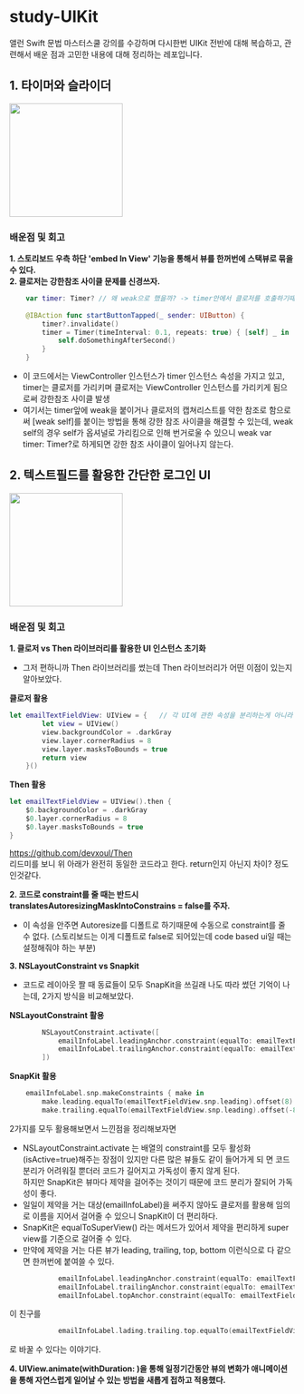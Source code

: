 # study-UIKit

앨런 Swift 문법 마스터스쿨 강의를 수강하며 다시한번 UIKit 전반에 대해 복습하고, 관련해서 배운 점과 고민한 내용에 대해 정리하는 레포입니다.

## 1. 타이머와 슬라이더

<img src="https://github.com/yurrrri/study-UIKit/assets/37764504/ca9a70fc-b47f-454a-8a1c-2439fd8753e7" width="200"/>

### 배운점 및 회고

**1. 스토리보드 우측 하단 'embed In View' 기능을 통해서 뷰를 한꺼번에 스택뷰로 묶을 수 있다.** <br/>
**2. 클로저는 강한참조 사이클 문제를 신경쓰자.**

```swift
    var timer: Timer? // 왜 weak으로 했을까? -> timer안에서 클로저를 호출하기때문에 강한 참조 사이클이 발생할 수 있음
    
    @IBAction func startButtonTapped(_ sender: UIButton) {
        timer?.invalidate()
        timer = Timer(timeInterval: 0.1, repeats: true) { [self] _ in
            self.doSomethingAfterSecond()
        }
    }
```
   
- 이 코드에서는 ViewController 인스턴스가 timer 인스턴스 속성을 가지고 있고, timer는 클로저를 가리키며 클로저는 ViewController 인스턴스를 가리키게 됨으로써 강한참조 사이클 발생
- 여기서는 timer앞에 weak을 붙이거나 클로저의 캡쳐리스트를 약한 참조로 함으로써 [weak self]를 붙이는 방법을 통해 강한 참조 사이클을 해결할 수 있는데, weak self의 경우 self가 옵셔널로 가리킴으로 인해 번거로울 수 있으니 weak var timer: Timer?로 하게되면 강한 참조 사이클이 일어나지 않는다.

## 2. 텍스트필드를 활용한 간단한 로그인 UI

<img src="https://github.com/yurrrri/study-UIKit/assets/37764504/9bc8d52f-221b-407b-81c2-9b3e43023fcf " width="200"/>

### 배운점 및 회고 
**1. 클로저 vs Then 라이브러리를 활용한 UI 인스턴스 초기화**
- 그저 편하니까 Then 라이브러리를 썼는데 Then 라이브러리가 어떤 이점이 있는지 알아보았다.

**클로저 활용**
```swift
let emailTextFieldView: UIView = {   // 각 UI에 관한 속성을 분리하는게 아니라 같이 쓸 수 있어서 깔끔함
        let view = UIView()
        view.backgroundColor = .darkGray
        view.layer.cornerRadius = 8
        view.layer.masksToBounds = true
        return view
    }()
```

**Then 활용**
```swift
let emailTextFieldView = UIView().then {
    $0.backgroundColor = .darkGray
    $0.layer.cornerRadius = 8
    $0.layer.masksToBounds = true
}
```

https://github.com/devxoul/Then <br/>
리드미를 보니 위 아래가 완전히 동일한 코드라고 한다. return인지 아닌지 차이? 정도 인것같다.

**2. 코드로 constraint를 줄 때는 반드시 translatesAutoresizingMaskIntoConstrains = false를 주자.**
- 이 속성을 안주면 Autoresize를 디폴트로 하기때문에 수동으로 constraint를 줄 수 없다. (스토리보드는 이게 디폴트로 false로 되어있는데 code based ui일 때는 설정해줘야 하는 부분)

**3. NSLayoutConstraint vs Snapkit**
- 코드로 레이아웃 짤 때 동료들이 모두 SnapKit을 쓰길래 나도 따라 썼던 기억이 나는데, 2가지 방식을 비교해보았다.

**NSLayoutConstraint 활용**
```swift
        NSLayoutConstraint.activate([
            emailInfoLabel.leadingAnchor.constraint(equalTo: emailTextFieldView.leadingAnchor, constant: 8),
            emailInfoLabel.trailingAnchor.constraint(equalTo: emailTextFieldView.trailingAnchor, constant: -8)
        ])
```

**SnapKit 활용**
```swift
    emailInfoLabel.snp.makeConstraints { make in
        make.leading.equalTo(emailTextFieldView.snp.leading).offset(8)
        make.trailing.equalTo(emailTextFieldView.snp.leading).offset(-8)
```

2가지를 모두 활용해보면서 느낀점을 정리해보자면
- NSLayoutConstraint.activate 는 배열의 constraint를 모두 활성화(isActive=true)해주는 장점이 있지만 다른 많은 뷰들도 같이 들어가게 되 면 코드 분리가 어려워질 뿐더러 코드가 길어지고 가독성이 좋지 않게 된다. <br/>
하지만 SnapKit은 뷰마다 제약을 걸어주는 것이기 때문에 코드 분리가 잘되어 가독성이 좋다.
- 일일이 제약을 거는 대상(emailInfoLabel)을 써주지 않아도 클로저를 활용해 임의로 이름을 지어서 걸어줄 수 있으니 SnapKit이 더 편리하다.
- SnapKit은 equalToSuperView() 라는 메서드가 있어서 제약을 편리하게 super view를 기준으로 걸어줄 수 있다.
- 만약에 제약을 거는 다른 뷰가 leading, trailing, top, bottom 이런식으로 다 같으면 한꺼번에 붙여쓸 수 있다.

```swift
            emailInfoLabel.leadingAnchor.constraint(equalTo: emailTextFieldView.leadingAnchor),
            emailInfoLabel.trailingAnchor.constraint(equalTo: emailTextFieldView.trailingAnchor),
            emailInfoLabel.topAnchor.constraint(equalTo: emailTextFieldView.topAnchor) 
```

이 친구를

```swift
            emailInfoLabel.lading.trailing.top.equalTo(emailTextFieldView)
```

로 바꿀 수 있다는 이야기다. <br/>

**4. UIView.animate(withDuration: )을 통해 일정기간동안 뷰의 변화가 애니메이션을 통해 자연스럽게 일어날 수 있는 방법을 새롭게 접하고 적용했다.**

